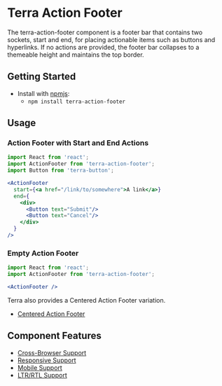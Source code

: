 # Terra Action Footer

The terra-action-footer component is a footer bar that contains two sockets, start and end, for placing actionable items such as buttons and hyperlinks. If no actions are provided, the footer bar collapses to a themeable height and maintains the top border.

## Getting Started

- Install with [npmjs](https://www.npmjs.com):
  - `npm install terra-action-footer`

## Usage

### Action Footer with Start and End Actions
```jsx
import React from 'react';
import ActionFooter from 'terra-action-footer';
import Button from 'terra-button';

<ActionFooter
  start={<a href="/link/to/somewhere">A link</a>}
  end={
    <div>
      <Button text="Submit"/>
      <Button text="Cancel"/>
    </div>
  }
/>
```

### Empty Action Footer
```jsx
import React from 'react';
import ActionFooter from 'terra-action-footer';

<ActionFooter />
```

Terra also provides a Centered Action Footer variation.
* [Centered Action Footer](https://github.com/cerner/terra-core/tree/master/packages/terra-action-footer/docs/CenteredActionFooter.md)

## Component Features

 * [Cross-Browser Support](https://github.com/cerner/terra-ui/blob/master/src/terra-dev-site/contributing/ComponentStandards.e.contributing.md#cross-browser-support)
 * [Responsive Support](https://github.com/cerner/terra-ui/blob/master/src/terra-dev-site/contributing/ComponentStandards.e.contributing.md#responsive-support)
 * [Mobile Support](https://github.com/cerner/terra-ui/blob/master/src/terra-dev-site/contributing/ComponentStandards.e.contributing.md#mobile-support)
 * [LTR/RTL Support](https://github.com/cerner/terra-core/wiki/Component-Features#ltr--rtl-support)

